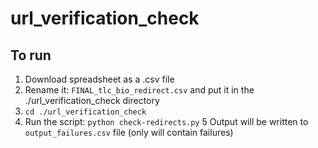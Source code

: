 # url_verification_check

## To run
1. Download spreadsheet as a .csv file
2. Rename it: `FINAL_tlc_bio_redirect.csv` and put it in the ./url_verification_check directory
3. `cd ./url_verification_check`
4. Run the script: `python check-redirects.py`
5 Output will be written to `output_failures.csv` file (only will contain failures)

